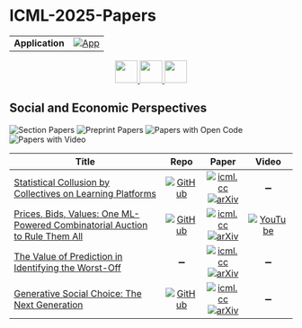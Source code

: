 # ICML-2025-Papers

<table>
    <tr>
        <td><strong>Application</strong></td>
        <td>
            <a href="https://huggingface.co/spaces/DmitryRyumin/NewEraAI-Papers" style="float:left;">
                <img src="https://img.shields.io/badge/🤗-NewEraAI--Papers-FFD21F.svg" alt="App" />
            </a>
        </td>
    </tr>
</table>

<div align="center">
    <a href="https://github.com/DmitryRyumin/ICML-2025-Papers/blob/main/sections/2025/main/evaluation.md">
        <img src="https://cdn.jsdelivr.net/gh/DmitryRyumin/NewEraAI-Papers@main/images/left.svg" width="40" alt="" />
    </a>
    <a href="https://github.com/DmitryRyumin/ICML-2025-Papers/blob/main/README.md">
        <img src="https://cdn.jsdelivr.net/gh/DmitryRyumin/NewEraAI-Papers@main/images/home.svg" width="40" alt="" />
    </a>
    <a href="https://github.com/DmitryRyumin/ICML-2025-Papers/blob/main/sections/2025/main/app-chemistry-physics-and-earth-sciences.md">
        <img src="https://cdn.jsdelivr.net/gh/DmitryRyumin/NewEraAI-Papers@main/images/right.svg" width="40" alt="" />
    </a>
</div>

## Social and Economic Perspectives

![Section Papers](https://img.shields.io/badge/Section%20Papers-4-42BA16) ![Preprint Papers](https://img.shields.io/badge/Preprint%20Papers-4-b31b1b) ![Papers with Open Code](https://img.shields.io/badge/Papers%20with%20Open%20Code-3-1D7FBF) ![Papers with Video](https://img.shields.io/badge/Papers%20with%20Video-1-FF0000)

| **Title** | **Repo** | **Paper** | **Video** |
|-----------|:--------:|:---------:|:---------:|
| [Statistical Collusion by Collectives on Learning Platforms](https://icml.cc/virtual/2025/poster/46504) | [![GitHub](https://img.shields.io/github/stars/GauthierE/statistical-collusion?style=flat)](https://github.com/GauthierE/statistical-collusion) | [![icml.cc](https://img.shields.io/badge/html-icml.cc-2494E0.svg)](https://icml.cc/virtual/2025/poster/46504) <br /> [![arXiv](https://img.shields.io/badge/arXiv-2502.04879-b31b1b.svg)](http://arxiv.org/abs/2502.04879) | :heavy_minus_sign: |
| [Prices, Bids, Values: One ML-Powered Combinatorial Auction to Rule Them All](https://icml.cc/virtual/2025/poster/46478) | [![GitHub](https://img.shields.io/github/stars/marketdesignresearch/MLHCA?style=flat)](https://github.com/marketdesignresearch/MLHCA) | [![icml.cc](https://img.shields.io/badge/html-icml.cc-2494E0.svg)](https://icml.cc/virtual/2025/poster/46478) <br /> [![arXiv](https://img.shields.io/badge/arXiv-2411.09355-b31b1b.svg)](http://arxiv.org/abs/2411.09355) | [![YouTube](https://img.shields.io/badge/YouTube-%23FF0000.svg?style=for-the-badge&logo=YouTube&logoColor=white)](https://www.youtube.com/watch?v=poJ46-YB2kM) |
| [The Value of Prediction in Identifying the Worst-Off](https://icml.cc/virtual/2025/poster/46605) | :heavy_minus_sign: | [![icml.cc](https://img.shields.io/badge/html-icml.cc-2494E0.svg)](https://icml.cc/virtual/2025/poster/46605) <br /> [![arXiv](https://img.shields.io/badge/arXiv-2501.19334-b31b1b.svg)](http://arxiv.org/abs/2501.19334) | :heavy_minus_sign: |
| [Generative Social Choice: The Next Generation](https://icml.cc/virtual/2025/poster/45972) | [![GitHub](https://img.shields.io/github/stars/generative-social-choice/chatbot_personalization?style=flat)](https://github.com/generative-social-choice/chatbot_personalization) | [![icml.cc](https://img.shields.io/badge/html-icml.cc-2494E0.svg)](https://icml.cc/virtual/2025/poster/45972) <br /> [![arXiv](https://img.shields.io/badge/arXiv-2505.22939-b31b1b.svg)](http://arxiv.org/abs/2505.22939) | :heavy_minus_sign: |
